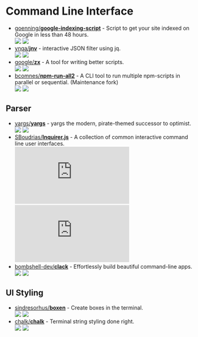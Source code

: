 # Command Line Interface

- [goenning/**google-indexing-script**](https://github.com/goenning/google-indexing-script) - Script to get your site indexed on Google in less than 48 hours.  
  ![](https://img.shields.io/github/stars/goenning/google-indexing-script?style=social&label=Star)
  ![](https://img.shields.io/github/last-commit/goenning/google-indexing-script?style=social&label=Update)
- [ynqa/**jnv**](https://github.com/ynqa/jnv) - interactive JSON filter using jq.  
  ![](https://img.shields.io/github/stars/ynqa/jnv?style=social&label=Star)
  ![](https://img.shields.io/github/last-commit/ynqa/jnv?style=social&label=Update)
- [google/**zx**](https://github.com/google/zx) - A tool for writing better scripts.  
  ![](https://img.shields.io/github/stars/google/zx?style=social&label=Star)
  ![](https://img.shields.io/github/last-commit/google/zx?style=social&label=Update)
- [bcomnes/**npm-run-all2**](https://github.com/bcomnes/npm-run-all2) - A CLI tool to run multiple npm-scripts in parallel or sequential. (Maintenance fork)  
  ![](https://img.shields.io/github/stars/bcomnes/npm-run-all2?style=social&label=Star)
  ![](https://img.shields.io/github/last-commit/bcomnes/npm-run-all2?style=social&label=Update)


## Parser

- [yargs/**yargs**](https://github.com/yargs/yargs) - yargs the modern, pirate-themed successor to optimist.  
  ![](https://img.shields.io/github/stars/yargs/yargs?style=social&label=Star)
  ![](https://img.shields.io/github/last-commit/yargs/yargs?style=social&label=Update)
- [SBoudrias/**Inquirer.js**](https://github.com/SBoudrias/Inquirer.js) - A collection of common interactive command line user interfaces.  
  ![](https://img.shields.io/github/stars/SBoudrias/Inquirer.js?style=social&label=Star)
  ![](https://img.shields.io/github/last-commit/SBoudrias/Inquirer.js?style=social&label=Update)
- [bombshell-dev/**clack**](https://github.com/bombshell-dev/clack) - Effortlessly build beautiful command-line apps.  
  ![](https://img.shields.io/github/stars/bombshell-dev/clack?style=social&label=Star)
  ![](https://img.shields.io/github/last-commit/bombshell-dev/clack?style=social&label=Update)


## UI Styling

- [sindresorhus/**boxen**](https://github.com/sindresorhus/boxen) - Create boxes in the terminal.  
  ![](https://img.shields.io/github/stars/sindresorhus/boxen?style=social&label=Star)
  ![](https://img.shields.io/github/last-commit/sindresorhus/boxen?style=social&label=Update)
- [chalk/**chalk**](https://github.com/chalk/chalk) - Terminal string styling done right.  
  ![](https://img.shields.io/github/stars/chalk/chalk?style=social&label=Star)
  ![](https://img.shields.io/github/last-commit/chalk/chalk?style=social&label=Update)
